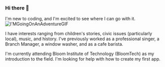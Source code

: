 ### Hi there 👋
I'm new to coding, and I'm excited to see where I can go with it.<br>
![I'MGoingOnAnAdventureGIF](https://user-images.githubusercontent.com/96888618/152437841-a25f5cbb-26fb-434f-95a0-1bef57129561.gif) <br>

 I have interests ranging from children's stories, civic issues (particularly local), music, and history. I've previously worked as a professional singer, a Branch Manager, a window washer, and as a cafe barista.

I'm currently attending Bloom Institute of Technology (BloomTech) as my introduction to the field. I'm looking for help with how to create my first app.

<!--
**ElijahHopkin/ElijahHopkin** is a ✨ _special_ ✨ repository because its `README.md` (this file) appears on your GitHub profile.

I'm new to coding, and I'm excited to see where I can go with it.![I'MGoingOnAnAdventureGIF](https://user-images.githubusercontent.com/96888618/152437841-a25f5cbb-26fb-434f-95a0-1bef57129561.gif)
 I'm new to fatherhood and I'm anxious to see where that takes me! 👨‍🍼 I have interests ranging from children's stories, civic issues (particularly local), music, and history. 

I'm currently attending Bloom Institute of Technology (BloomTech) as my introduction to the field. I'm looking for help with how to create my first app.


Here are some ideas to get you started:

- 🔭 I’m currently working on ...
- 🌱 I’m currently learning ...
- 👯 I’m looking to collaborate on ...
- 🤔 I’m looking for help with ...
- 💬 Ask me about ...
- 📫 How to reach me: ...
- 😄 Pronouns: ...
- ⚡ Fun fact: ...
-->
